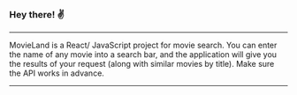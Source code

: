 ### Hey there! ✌️ 

*** 
  MovieLand is a React/ JavaScript project for movie search. 
  You can enter the name of any movie into a search bar, 
  and the application will give you the results of your request 
  (along with similar movies by title). 
  Make sure the API works in advance.
***
